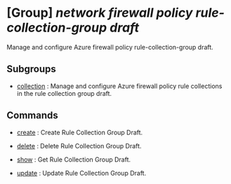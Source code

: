 # [Group] _network firewall policy rule-collection-group draft_

Manage and configure Azure firewall policy rule-collection-group draft.

## Subgroups

- [collection](/Commands/network/firewall/policy/rule-collection-group/draft/collection/readme.md)
: Manage and configure Azure firewall policy rule collections in the rule collection group draft.

## Commands

- [create](/Commands/network/firewall/policy/rule-collection-group/draft/_create.md)
: Create Rule Collection Group Draft.

- [delete](/Commands/network/firewall/policy/rule-collection-group/draft/_delete.md)
: Delete Rule Collection Group Draft.

- [show](/Commands/network/firewall/policy/rule-collection-group/draft/_show.md)
: Get Rule Collection Group Draft.

- [update](/Commands/network/firewall/policy/rule-collection-group/draft/_update.md)
: Update Rule Collection Group Draft.
